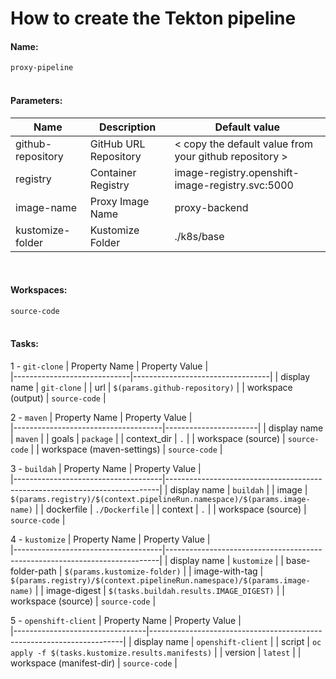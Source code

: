 # How to create the Tekton pipeline

#### Name:
`proxy-pipeline`
</br></br>

#### Parameters:
| Name              | Description           | Default value                                          |
|-------------------|-----------------------|----------------------------------------------------    |
| github-repository | GitHub URL Repository | < copy the default value from your github repository > |
| registry          | Container Registry    | image-registry.openshift-image-registry.svc:5000       |
| image-name        | Proxy Image Name      | proxy-backend                                          |
| kustomize-folder  | Kustomize Folder      | ./k8s/base                                             |
</br>

#### Workspaces:
`source-code`
</br></br>

#### Tasks:
1 - `git-clone`
| Property Name               | Property Value                   |                                 
|-----------------------------|----------------------------------|
| display name                | `git-clone`                      | 
| url                         | `$(params.github-repository)`    | 
| workspace (output)          | `source-code`                    |

2 - `maven`
| Property Name                       | Property Value        |                                
|-------------------------------------|-----------------------|
| display name                        | `maven`               | 
| goals                               | `package`             | 
| context_dir                         | `.`                   | 
| workspace (source)                  | `source-code`         |
| workspace (maven-settings)          | `source-code`         |

3 - `buildah`
| Property Name                       | Property Value                                                             |                                 
|-------------------------------------|----------------------------------------------------------------------------|
| display name                        | `buildah`                                                                  | 
| image                               | `$(params.registry)/$(context.pipelineRun.namespace)/$(params.image-name)` | 
| dockerfile                          | `./Dockerfile`                                                             | 
| context                             | `.`                                                                        | 
| workspace (source)                  | `source-code`                                                              |

4 - `kustomize`
| Property Name                       | Property Value                                                             |                                                                
|-------------------------------------|----------------------------------------------------------------------------|
| display name                        | `kustomize`                                                                | 
| base-folder-path                    | `$(params.kustomize-folder)`                                               | 
| image-with-tag                      | `$(params.registry)/$(context.pipelineRun.namespace)/$(params.image-name)` | 
| image-digest                        | `$(tasks.buildah.results.IMAGE_DIGEST)`                                    | 
| workspace (source)                  | `source-code`                                                              |

5 - `openshift-client`
| Property Name                   | Property Value                                                        |                               
|---------------------------------|-----------------------------------------------------------------------|
| display name                    | `openshift-client`                                                    | 
| script                          | `oc apply -f $(tasks.kustomize.results.manifests)`                    | 
| version                         | `latest`                                                              | 
| workspace (manifest-dir)        | `source-code`                                                         |